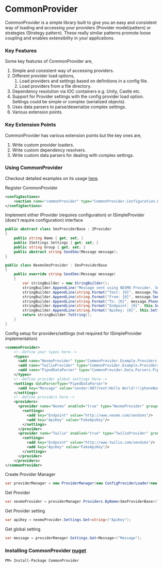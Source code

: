 # CommonProvider

CommonProvider is a simple library built to give you an easy and consistent way of loading and accessing your providers (Provider model/pattern) or strategies (Strategy pattern). These really similar patterns promote loose coupling and enables extensibility in your applications.

### Key Features
Some key features of CommonProvider are,

1. Simple and consistent way of accessing providers.
2. Different provider load options,
    1. Load providers and settings based on definitions in a config file.
    2. Load providers from a file directory.
3. Dependency resolution via IOC containers e.g. Unity, Castle etc.
4. Support for Provider settings with the config provider load option. Settings could be simple or complex (serialized objects).
5. Uses data parsers to parse/deserialize complex settings.
6. Various extension points.

### Key Extension Points
CommonProvider has various extension points but the key ones are,

1. Write custom provider loaders.
2. Write custom dependency resolvers.
3. Write custom data parsers for dealing with complex settings.

### Using CommonProvider
Checkout detailed examples on its usage [here](https://github.com/oopanuga/common-provider/tree/master/Examples).

Register CommonProvider
```xml
<configSections>
    <section name="commonProvider" type="CommonProvider.Configuration.ProviderConfigSection, CommonProvider"/>
</configSections>
```
Implement either IProvider (requires configuration) or ISimpleProvider (does't require configuration) interface
```c#
public abstract class SmsProviderBase : IProvider
{
    public string Name { get; set; }
    public ISettings Settings { get; set; }
    public string Group { get; set; }
    public abstract string SendSms(Message message);
}

public class NexmoSmsProvider : SmsProviderBase
{
    public override string SendSms(Message message)
    {
        var stringBuilder = new StringBuilder();
        stringBuilder.AppendLine("Message sent using NEXMO Provider. See details below");
        stringBuilder.AppendLine(string.Format("Text: {0}", message.Text));
        stringBuilder.AppendLine(string.Format("From: {0}", message.Sender));
        stringBuilder.AppendLine(string.Format("To: {0}", message.PhoneNumbers));
        stringBuilder.AppendLine(string.Format("Endpoint: {0}", this.Settings.Get<string>("Endpoint")));
        stringBuilder.AppendLine(string.Format("ApiKey: {0}", this.Settings.Get<string>("ApiKey")));
        return stringBuilder.ToString();
    }
}
```

Config setup for providers/settings (not required for ISimpleProvider implementation)
```xml
<commonProvider>
    <!--Define your types here-->
    <types>
      <add name="NexmoProvider" type="CommonProvider.Example.Providers.NexmoSmsProvider, CommonProvider.Example"/>
      <add name="TwilioProvider" type="CommonProvider.Example.Providers.TwilioSmsProvider,CommonProvider.Example"/>
      <add name="PipedDataParser" type="CommonProvider.Data.Parsers.PipedDataParser, CommonProvider"/>
    </types>
    <!--Define provider global settings here-->
    <settings dataParserType="PipedDataParser">
      <add key="Message" value="sender:007|text:Hello World!!!|phoneNumbers:1010101010,2020202020,3030303030"/>
    </settings>
    <!--Define providers here-->
    <providers>
      <provider name="Nexmo" enabled="true" type="NexmoProvider" group="">
        <settings>
          <add key="Endpoint" value="http://www.nexmo.com/sendsms"/>
          <add key="ApiKey" value="FakeApiKey"/>
        </settings>
      </provider>
      <provider name="Twilio" enabled="true" type="TwilioProvider" group="">
        <settings>
          <add key="Endpoint" value="http://www.twilio.com/sendsms"/>
          <add key="ApiKey" value="FakeApiKey"/>
        </settings>
      </provider>
    </providers>
</commonProvider>
```

Create Provider Manager
```c#
var providerManager = new ProviderManager(new ConfigProviderLoader(new ProviderConfigurationManager()));
```

Get Provider
```c#
var nexmoProvider = providerManager.Providers.ByName<SmsProviderBase>("Nexmo");
```

Get Provider setting
```c#
var apiKey = nexmoProvider.Settings.Get<string>("ApiKey");
```

Get global setting
```c#
var message = providerManager.Settings.Get<Message>("Message");
```

### Installing CommonProvider [nuget](https://www.nuget.org/packages/CommonProvider/)

```
PM> Install-Package CommonProvider
```
